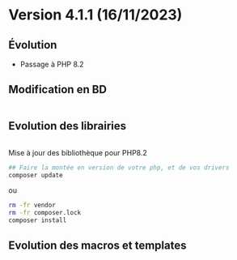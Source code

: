 Version 4.1.1 (16/11/2023)
====

Évolution
---
- Passage à PHP 8.2

Modification en BD
---

```postgresql
```

Evolution des librairies
---



```bash
```

Mise à jour des bibliothèque pour PHP8.2
```bash
## Faire la montée en version de votre php, et de vos drivers
composer update
```

ou

```bash
rm -fr vendor
rm -fr composer.lock
composer install
```

Evolution des macros et templates
---
